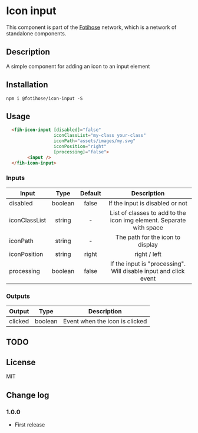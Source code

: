 # Icon input

This component is part of the [Fotihose](https://github.com/halloverden/fotihose) network, which is a network of standalone components.

## Description
A simple component for adding an icon to an input element

## Installation
```
npm i @fotihose/icon-input -S
```

## Usage
```html
  <fih-icon-input [disabled]="false" 
                  iconClassList="my-class your-class"
                  iconPath="assets/images/my.svg"
                  iconPosition="right"
                  [processing]="false">
        <input />
  </fih-icon-input>
```

### Inputs

| Input         | Type    | Default | Description |
|---------------|:-------:|:-------:|:-----------:|
| disabled      | boolean | false   | If the input is disabled or not
| iconClassList | string  | -       | List of classes to add to the icon img element. Separate with space
| iconPath      | string  | -       | The path for the icon to display
| iconPosition  | string  | right   | right / left
| processing    | boolean | false   | If the input is "processing". Will disable input and click event

### Outputs

| Output        | Type    | Description |
|---------------|:-------:|:-----------:|
| clicked       | boolean | Event when the icon is clicked

## TODO

## License
MIT

## Change log

### 1.0.0
- First release
